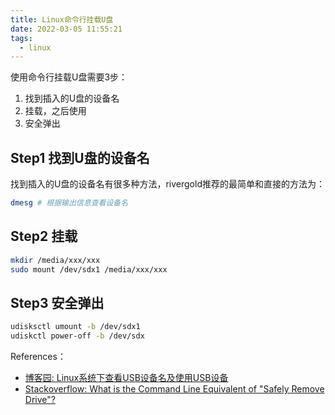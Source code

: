 ```yaml
---
title: Linux命令行挂载U盘
date: 2022-03-05 11:55:21
tags:
  - linux
---
```



使用命令行挂载U盘需要3步：

1. 找到插入的U盘的设备名
2. 挂载，之后使用
3. 安全弹出

## Step1 找到U盘的设备名

找到插入的U盘的设备名有很多种方法，rivergold推荐的最简单和直接的方法为：

```bash
dmesg # 根据输出信息查看设备名
```

## Step2 挂载

```bash
mkdir /media/xxx/xxx
sudo mount /dev/sdx1 /media/xxx/xxx
```

## Step3 安全弹出

```bash
udisksctl umount -b /dev/sdx1
udiskctl power-off -b /dev/sdx
```

References：
- [博客园: Linux系统下查看USB设备名及使用USB设备](https://www.cnblogs.com/rusking/p/6107989.html)
- [Stackoverflow: What is the Command Line Equivalent of "Safely Remove Drive"?](https://askubuntu.com/a/532691)
